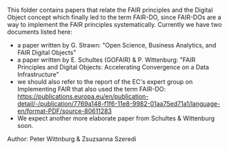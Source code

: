 This folder contains papers that relate the FAIR principles and the Digital Object concept which finally led to the term FAIR-DO, since FAIR-DOs are a way to implement the FAIR principles systematically.
Currently we have two documents listed here:
- a paper written by G. Strawn: "Open Science, Business Analytics, and FAIR Digital Objects"
- a paper written by E. Schultes (GOFAIR) & P. Wittenburg: "FAIR Principles and Digital Objects: Accelerating Convergence on a Data Infrastructure"
- we should also refer to the report of the EC's expert group on Implementing FAIR that also used the term FAIR-DO: https://publications.europa.eu/en/publication-detail/-/publication/7769a148-f1f6-11e8-9982-01aa75ed71a1/language-en/format-PDF/source-80611283
- We expect another more elaborate paper from Schultes & Wittenburg soon.

Author: Peter Wittnburg & Zsuzsanna Szeredi

